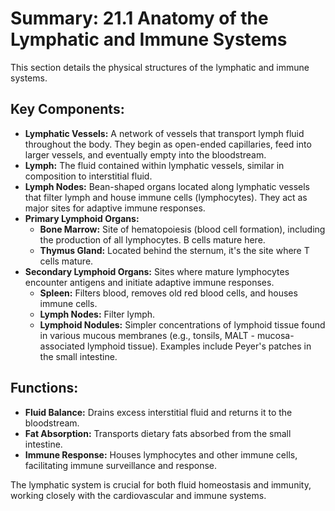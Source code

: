 # Summary: 21.1 Anatomy of the Lymphatic and Immune Systems

This section details the physical structures of the lymphatic and immune systems.

## Key Components:

*   **Lymphatic Vessels:** A network of vessels that transport lymph fluid throughout the body. They begin as open-ended capillaries, feed into larger vessels, and eventually empty into the bloodstream.
*   **Lymph:** The fluid contained within lymphatic vessels, similar in composition to interstitial fluid.
*   **Lymph Nodes:** Bean-shaped organs located along lymphatic vessels that filter lymph and house immune cells (lymphocytes). They act as major sites for adaptive immune responses.
*   **Primary Lymphoid Organs:**
    *   **Bone Marrow:** Site of hematopoiesis (blood cell formation), including the production of all lymphocytes. B cells mature here.
    *   **Thymus Gland:** Located behind the sternum, it's the site where T cells mature.
*   **Secondary Lymphoid Organs:** Sites where mature lymphocytes encounter antigens and initiate adaptive immune responses.
    *   **Spleen:** Filters blood, removes old red blood cells, and houses immune cells.
    *   **Lymph Nodes:** Filter lymph.
    *   **Lymphoid Nodules:** Simpler concentrations of lymphoid tissue found in various mucous membranes (e.g., tonsils, MALT - mucosa-associated lymphoid tissue). Examples include Peyer's patches in the small intestine.

## Functions:

*   **Fluid Balance:** Drains excess interstitial fluid and returns it to the bloodstream.
*   **Fat Absorption:** Transports dietary fats absorbed from the small intestine.
*   **Immune Response:** Houses lymphocytes and other immune cells, facilitating immune surveillance and response.

The lymphatic system is crucial for both fluid homeostasis and immunity, working closely with the cardiovascular and immune systems.
